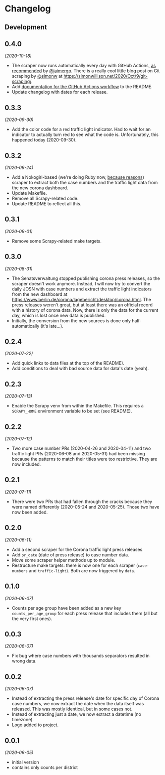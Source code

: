 # Changelog

## Development

## 0.4.0

_(2020-10-18)_

- The scraper now runs automatically every day with GitHub Actions, [as recommended](https://github.com/knudmoeller/berlin_corona_cases/issues/1#issuecomment-698192160) by [@jaimergp](https://github.com/jaimergp).
There is a really cool little blog post on Git scraping by [@simonw](https://github.com/simonw) at https://simonwillison.net/2020/Oct/9/git-scraping/.
- Add [documentation for the GitHub Actions workflow](https://github.com/knudmoeller/berlin_corona_cases#running-automatically-with-github-actions) to the README.
- Update changelog with dates for each release.

## 0.3.3

_(2020-09-30)_

- Add the color code for a red traffic light indicator. Had to wait for an indicator to actually turn red to see what the code is. Unfortunately, this happened today (2020-09-30).

## 0.3.2

_(2020-09-24)_

- Add a Nokogiri-based (we're doing Ruby now, [because reasons](https://github.com/knudmoeller/berlin_corona_cases#what-happened-to-the-old-scraper)) scraper to extract both the case numbers and the traffic light data from the new corona dashboard.
- Update Makefile.
- Remove all Scrapy-related code.
- Update README to reflect all this.

## 0.3.1

_(2020-09-01)_

- Remove some Scrapy-related make targets.

## 0.3.0

_(2020-08-31)_

- The Senatsverwaltung stopped publishing corona press releases, so the scraper doesn't work anymore. Instead, I will now try to convert the daily JOSN with case numbers and extract the traffic light indicators from the new dashboard at https://www.berlin.de/corona/lagebericht/desktop/corona.html. The press releases weren't great, but at least there was an official record with a history of corona data. Now, there is only the data for the current day, which is lost once new data is published.
- Initially, the conversion from the new sources is done only half-automatically (it's late...).

## 0.2.4

_(2020-07-22)_

- Add quick links to data files at the top of the README).
- Add conditions to deal with bad source data for data's date (yeah).

## 0.2.3

_(2020-07-13)_

- Enable the Scrapy venv from within the Makefile. This requires a `SCRAPY_HOME` environment variable to be set (see README).

## 0.2.2

_(2020-07-12)_

- Two more case number PRs (2020-04-26 and 2020-04-11) and two traffic light PRs (2020-06-08 and 2020-05-31) had been missing because the patterns to match their titles were too restrictive. They are now included.

## 0.2.1

_(2020-07-11)_

- There were two PRs that had fallen through the cracks because they were named differently (2020-05-24 and 2020-05-25). Those two have now been added.

## 0.2.0

_(2020-06-11)_

- Add a second scraper for the Corona traffic light press releases.
- Add `pr_date` (date of press release) to case number data.
- Move some scraper helper methods up to module.
- Restructure make targets: there is now one for each scraper (`case-numbers` and `traffic-light`). Both are now triggered by `data`.

## 0.1.0

_(2020-06-07)_

- Counts per age group have been added as a new key `counts_per_age_group` for each press release that includes them (all but the very first ones).

## 0.0.3

_(2020-06-07)_

- Fix bug where case numbers with thousands separators resulted in wrong data.

## 0.0.2

_(2020-06-07)_

- Instead of extracting the press release's date for specific day of Corona case numbers, we now extract the date when the data itself was released. This was mostly identical, but in some cases not.
- Instead of extracting just a date, we now extract a datetime (no timezone).
- Logo added to project.

## 0.0.1

_(2020-06-05)_

- initial version
- contains only counts per district
